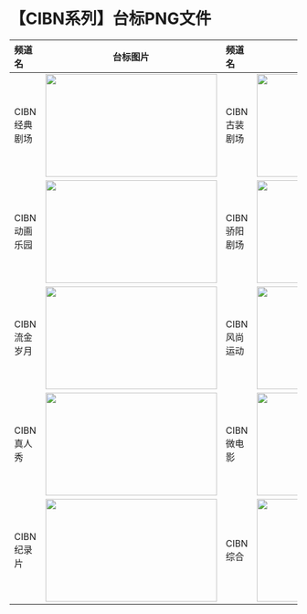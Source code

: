 # 【CIBN系列】台标PNG文件
|频道名|台标图片|频道名|台标图片|
|:---|:---:|:---|:---:|
|CIBN经典剧场|<img src="https://raw.githubusercontent.com/taksssss/TVlogo/main/img/CIBN01.png" width="300" height="180">|CIBN古装剧场|<img src="https://raw.githubusercontent.com/taksssss/TVlogo/main/img/CIBN02.png" width="300" height="180">|
|CIBN动画乐园|<img src="https://raw.githubusercontent.com/taksssss/TVlogo/main/img/CIBN03.png" width="300" height="180">|CIBN骄阳剧场|<img src="https://raw.githubusercontent.com/taksssss/TVlogo/main/img/CIBN04.png" width="300" height="180">|
|CIBN流金岁月|<img src="https://raw.githubusercontent.com/taksssss/TVlogo/main/img/CIBN05.png" width="300" height="180">|CIBN风尚运动|<img src="https://raw.githubusercontent.com/taksssss/TVlogo/main/img/CIBN06.png" width="300" height="180">|
|CIBN真人秀|<img src="https://raw.githubusercontent.com/taksssss/TVlogo/main/img/CIBN07.png" width="300" height="180">|CIBN微电影|<img src="https://raw.githubusercontent.com/taksssss/TVlogo/main/img/CIBN08.png" width="300" height="180">|
|CIBN纪录片|<img src="https://raw.githubusercontent.com/taksssss/TVlogo/main/img/CIBN09.png" width="300" height="180">|CIBN综合|<img src="https://raw.githubusercontent.com/taksssss/TVlogo/main/img/CIBN10.png" width="300" height="180">|
